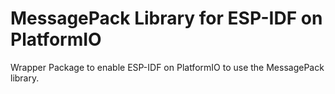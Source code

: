# MessagePack Library for ESP-IDF on PlatformIO

Wrapper Package to enable ESP-IDF on PlatformIO to use the MessagePack library.
